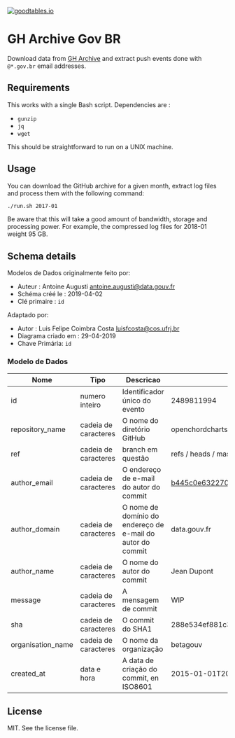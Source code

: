 [![goodtables.io](https://goodtables.io/badge/github/AntoineAugusti/gharchive-gouv-fr.svg)](https://goodtables.io/github/AntoineAugusti/gharchive-gouv-fr)

# GH Archive Gov BR
Download data from [GH Archive](https://www.gharchive.org) and extract push events done with `@*.gov.br` email addresses.

## Requirements
This works with a single Bash script. Dependencies are :
- `gunzip`
- `jq`
- `wget`

This should be straightforward to run on a UNIX machine.

## Usage
You can download the GitHub archive for a given month, extract log files and process them with the following command:

```sh
./run.sh 2017-01
```

Be aware that this will take a good amount of bandwidth, storage and processing power. For example, the compressed log files for 2018-01 weight 95 GB.

## Schema details

Modelos de Dados originalmente feito por:
- Auteur : Antoine Augusti <antoine.augusti@data.gouv.fr>
- Schéma créé le : 2019-04-02
- Clé primaire : `id`

Adaptado por:
- Autor : Luis Felipe Coimbra Costa <luisfcosta@cos.ufrj.br>
- Diagrama criado em : 29-04-2019
- Chave Primária: `id`


### Modelo de Dados

|Nome|Tipo|Descricao|Exemplo|Propriedades|
|-|-|-|-|-|
|id|numero inteiro|Identificador único do evento|2489811994||
|repository_name|cadeia de caracteres|O nome do diretório GitHub | openchordcharts / openchordcharts-sample-data||
|ref|cadeia de caracteres| branch em questão | refs / heads / master||
|author_email|cadeia de caracteres|O endereço de e-mail do autor do commit|b445c0e632270b31bc0c900a39de4fc4159fb695@data.gouv.fr|Motivo : `.*@.*\.gov\.br$`|
|author_domain|cadeia de caracteres|O nome de domínio do endereço de e-mail do autor do commit|data.gouv.fr|Motivo : `.*\.gov\.br$`|
|author_name|cadeia de caracteres|O nome do autor do commit|Jean Dupont||
|message|cadeia de caracteres|A mensagem de commit|WIP||
|sha|cadeia de caracteres|O commit do SHA1|288e534ef881c3973bc413a60370dfa59caf7fbe||
|organisation_name|cadeia de caracteres|O nome da organização|betagouv||
|created_at|data e hora|A data de criação do commit, en ISO8601|2015-01-01T20:40:32Z||

## License
MIT. See the license file.

